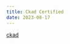 ```yaml
---
title: Ckad Certified
date: 2023-08-17
---
```



[ckad](https://medium.com/@warsameosman/journey-to-becoming-a-certified-kubernetes-application-developer-ckad-a4d40e640735)


